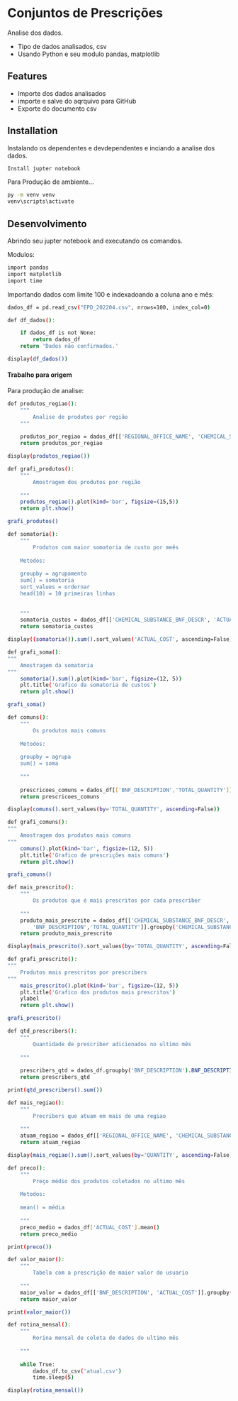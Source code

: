 # Conjuntos de Prescrições

Analise dos dados.

- Tipo de dados analisados, csv
- Usando Python e seu modulo pandas, matplotlib


## Features

- Importe dos dados analisados
- importe e salve do aqrquivo para GitHub
- Exporte do documento csv

## Installation

Instalando os dependentes e devdependentes e inciando a analise dos dados.

```sh
Install jupter notebook
```

Para Produção de ambiente...

```sh
py -m venv venv
venv\scripts\activate
```

## Desenvolvimento

Abrindo seu jupter notebook and executando os comandos.

Modulos:

```sh
import pandas
import matplotlib
import time
```

Importando dados com limite 100 e indexadoando a coluna ano e mês:

```sh
dados_df = pd.read_csv("EPD_202204.csv", nrows=100, index_col=0)
```

```sh
def df_dados():

    if dados_df is not None:         
        return dados_df
    return 'Dados não confirmados.'

display(df_dados())
```
#### Trabalho para origem

Para produção de analise:

```sh
def produtos_regiao():
    """
        Analise de produtos por região
    """
    
    produtos_por_regiao = dados_df[['REGIONAL_OFFICE_NAME', 'CHEMICAL_SUBSTANCE_BNF_DESCR', 'TOTAL_QUANTITY']].groupby(['REGIONAL_OFFICE_NAME', 'CHEMICAL_SUBSTANCE_BNF_DESCR']).sum()
    return produtos_por_regiao

display(produtos_regiao())
```

```sh
def grafi_produtos():
    """
        Amostragem dos produtos por região
    
    """
    produtos_regiao().plot(kind='bar', figsize=(15,5))
    return plt.show()

grafi_produtos()
```

```sh
def somatoria():
    """
        Produtos com maior somatoria de custo por meês
    
    Metodos:
    
    groupby = agrupamento
    sum() = somatoria
    sort_values = ordernar 
    head(10) = 10 primeiras linhas
    
    
    """
    somatoria_custos = dados_df[['CHEMICAL_SUBSTANCE_BNF_DESCR', 'ACTUAL_COST']].groupby('CHEMICAL_SUBSTANCE_BNF_DESCR')
    return somatoria_custos

display((somatoria()).sum().sort_values('ACTUAL_COST', ascending=False).head(10))
```

```sh
def grafi_soma():
"""
    Amostragem da somatoria
"""
    somatoria().sum().plot(kind='bar', figsize=(12, 5))
    plt.title('Grafico da somatoria de custos')
    return plt.show()

grafi_soma()
```

```sh
def comuns():
    """
        Os produtos mais comuns
        
    Metodos:
    
    groupby = agrupa
    sum() = soma 
    
    """
    
    prescricoes_comuns = dados_df[['BNF_DESCRIPTION','TOTAL_QUANTITY']].groupby('BNF_DESCRIPTION').sum()
    return prescricoes_comuns

display(comuns().sort_values(by='TOTAL_QUANTITY', ascending=False))
```

```sh
def grafi_comuns():
"""
    Amostragem dos produtos mais comuns
"""
    comuns().plot(kind='bar', figsize=(12, 5))
    plt.title('Grafico de prescrições mais comuns')
    return plt.show()

grafi_comuns()
```

```sh
def mais_prescrito():
    """
        Os produtos que é mais prescritos por cada prescriber
    
    """
    produto_mais_prescrito = dados_df[['CHEMICAL_SUBSTANCE_BNF_DESCR', 
        'BNF_DESCRIPTION','TOTAL_QUANTITY']].groupby('CHEMICAL_SUBSTANCE_BNF_DESCR').sum()
    return produto_mais_prescrito

display(mais_prescrito().sort_values(by='TOTAL_QUANTITY', ascending=False))
```

```sh
def grafi_prescrito():
"""
    Produtos mais prescritos por prescribers
"""
    mais_prescrito().plot(kind='bar', figsize=(12, 5))
    plt.title('Grafico dos produtos mais prescritos')
    ylabel
    return plt.show()

grafi_prescrito()
```

```sh
def qtd_prescribers():
    """
        Quantidade de prescriber adicionados no ultimo mês
    
    """
    
    prescribers_qtd = dados_df.groupby('BNF_DESCRIPTION').BNF_DESCRIPTION.count()
    return prescribers_qtd

print(qtd_prescribers().sum())
```

```sh
def mais_regiao():
    """
        Precribers que atuam em mais de uma regiao
    
    """
    atuam_regiao = dados_df[['REGIONAL_OFFICE_NAME', 'CHEMICAL_SUBSTANCE_BNF_DESCR', 'QUANTITY']].groupby(['REGIONAL_OFFICE_NAME', 'QUANTITY'])
    return atuam_regiao

display(mais_regiao().sum().sort_values(by='QUANTITY', ascending=False))
```

```sh
def preco():
    """
        Preço médio dos produtos coletados no ultimo mês
        
    Metodos:
    
    mean() = média
    
    """
    preco_medio = dados_df['ACTUAL_COST'].mean()
    return preco_medio

print(preco())
```

```sh
def valor_maior():
    """
        Tabela com a prescrição de maior valor do usuario
    
    """
    maior_valor = dados_df[['BNF_DESCRIPTION', 'ACTUAL_COST']].groupby('BNF_DESCRIPTION').sum().max()
    return maior_valor

print(valor_maior())
```

```sh
def rotina_mensal():
    """
        Rorina mensal de coleta de dados do ultimo mês
    
    """
    
    while True:
        dados_df.to_csv('atual.csv')
        time.sleep(5)

display(rotina_mensal())
```
